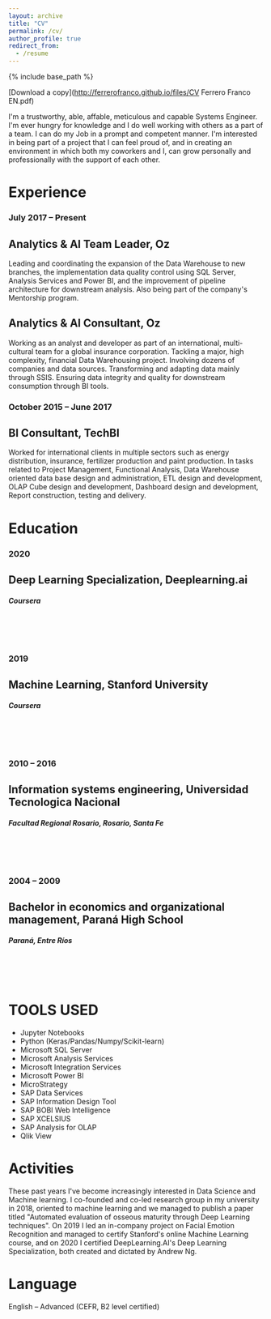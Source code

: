 ```yaml
---
layout: archive
title: "CV"
permalink: /cv/
author_profile: true
redirect_from:
  - /resume
---
```


{% include base_path %}

[Download a copy](http://ferrerofranco.github.io/files/CV Ferrero Franco EN.pdf)

I&#39;m a trustworthy, able, affable, meticulous and capable Systems Engineer. I&#39;m ever hungry for knowledge and I do well working with others as a part of a team. I can do my Job in a prompt and competent manner. I&#39;m interested in being part of a project that I can feel proud of, and in creating an environment in which both my coworkers and I, can grow personally and professionally with the support of each other.

# Experience
### July 2017 – Present
## Analytics &amp; AI Team Leader, **Oz**
Leading and coordinating the expansion of the Data Warehouse to new branches, the implementation data quality control using SQL Server, Analysis Services and Power BI, and the improvement of pipeline architecture for downstream analysis. Also being part of the company&#39;s Mentorship program.

## Analytics &amp; AI Consultant, **Oz**
Working as an analyst and developer as part of an international, multi-cultural team for a global insurance corporation. Tackling a major, high complexity, financial Data Warehousing project.
Involving dozens of companies and data sources. Transforming and adapting data mainly through SSIS. Ensuring data integrity and quality for downstream consumption through BI tools.

### October 2015 – June 2017
## BI Consultant, **TechBI**
Worked for international clients in multiple sectors such as energy distribution, insurance, fertilizer production and paint production. In tasks related to Project Management, Functional Analysis, Data Warehouse oriented data base design and administration, ETL design and development, OLAP Cube design and development, Dashboard design and development, Report construction, testing and delivery.

# Education
### **2020**
## Deep Learning Specialization, **Deeplearning&#46;ai**
##### Coursera
# &nbsp;
### **2019**
## Machine Learning, **Stanford University**
##### Coursera
# &nbsp;
### **2010 – 2016**
## Information systems engineering, **Universidad Tecnologica Nacional**
##### Facultad Regional Rosario, Rosario, Santa Fe
# &nbsp;
### **2004 – 2009**
## Bachelor in economics and organizational management, **Paraná High School**
##### Paraná, Entre Ríos
# &nbsp;
# TOOLS USED
- Jupyter Notebooks
- Python (Keras/Pandas/Numpy/Scikit-learn)
- Microsoft SQL Server
- Microsoft Analysis Services
- Microsoft Integration Services
- Microsoft Power BI
- MicroStrategy
- SAP Data Services
- SAP Information Design Tool
- SAP BOBI Web Intelligence
- SAP XCELSIUS
- SAP Analysis for OLAP
- Qlik View

# Activities
These past years I&#39;ve become increasingly interested in Data Science and Machine learning.
I co-founded and co-led research group in my university in 2018, oriented to machine learning and we managed to publish a paper titled &quot;Automated evaluation of osseous maturity through Deep Learning techniques&quot;.
On 2019 I led an in-company project on Facial Emotion Recognition and managed to certify Stanford&#39;s online Machine Learning course, and on 2020 I certified DeepLearning&#46;AI&#39;s Deep Learning Specialization, both created and dictated by Andrew Ng.

# Language
English – Advanced (CEFR, B2 level certified)